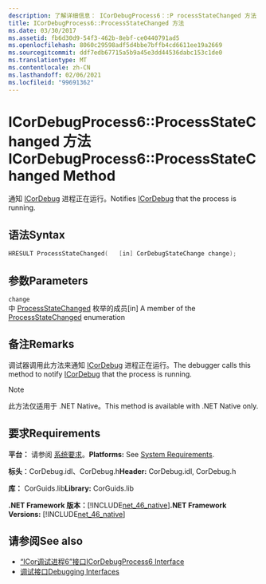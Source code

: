 ```yaml
---
description: 了解详细信息： ICorDebugProcess6：:P rocessStateChanged 方法
title: ICorDebugProcess6::ProcessStateChanged 方法
ms.date: 03/30/2017
ms.assetid: fb6d30d9-54f3-462b-8ebf-ce0440791ad5
ms.openlocfilehash: 8060c29598adf5d4bbe7bffb4cd6611ee19a2669
ms.sourcegitcommit: ddf7edb67715a5b9a45e3dd44536dabc153c1de0
ms.translationtype: MT
ms.contentlocale: zh-CN
ms.lasthandoff: 02/06/2021
ms.locfileid: "99691362"
---
```

# <a name="icordebugprocess6processstatechanged-method"></a><span data-ttu-id="b4db3-103">ICorDebugProcess6::ProcessStateChanged 方法</span><span class="sxs-lookup"><span data-stu-id="b4db3-103">ICorDebugProcess6::ProcessStateChanged Method</span></span>

<span data-ttu-id="b4db3-104">通知 [ICorDebug](icordebug-interface.md) 进程正在运行。</span><span class="sxs-lookup"><span data-stu-id="b4db3-104">Notifies [ICorDebug](icordebug-interface.md) that the process is running.</span></span>  
  
## <a name="syntax"></a><span data-ttu-id="b4db3-105">语法</span><span class="sxs-lookup"><span data-stu-id="b4db3-105">Syntax</span></span>  
  
```cpp  
HRESULT ProcessStateChanged(   [in] CorDebugStateChange change);  
```  
  
## <a name="parameters"></a><span data-ttu-id="b4db3-106">参数</span><span class="sxs-lookup"><span data-stu-id="b4db3-106">Parameters</span></span>  

 `change`  
 <span data-ttu-id="b4db3-107">中 [ProcessStateChanged](icordebugprocess6-processstatechanged-method.md) 枚举的成员</span><span class="sxs-lookup"><span data-stu-id="b4db3-107">[in] A member of the [ProcessStateChanged](icordebugprocess6-processstatechanged-method.md) enumeration</span></span>  
  
## <a name="remarks"></a><span data-ttu-id="b4db3-108">备注</span><span class="sxs-lookup"><span data-stu-id="b4db3-108">Remarks</span></span>  

 <span data-ttu-id="b4db3-109">调试器调用此方法来通知 [ICorDebug](icordebug-interface.md) 进程正在运行。</span><span class="sxs-lookup"><span data-stu-id="b4db3-109">The debugger calls this method to notify [ICorDebug](icordebug-interface.md) that the process is running.</span></span>  
  
> [!NOTE]
> <span data-ttu-id="b4db3-110">此方法仅适用于 .NET Native。</span><span class="sxs-lookup"><span data-stu-id="b4db3-110">This method is available with .NET Native only.</span></span>  
  
## <a name="requirements"></a><span data-ttu-id="b4db3-111">要求</span><span class="sxs-lookup"><span data-stu-id="b4db3-111">Requirements</span></span>  

 <span data-ttu-id="b4db3-112">**平台：** 请参阅 [系统要求](../../get-started/system-requirements.md)。</span><span class="sxs-lookup"><span data-stu-id="b4db3-112">**Platforms:** See [System Requirements](../../get-started/system-requirements.md).</span></span>  
  
 <span data-ttu-id="b4db3-113">**标头**：CorDebug.idl、CorDebug.h</span><span class="sxs-lookup"><span data-stu-id="b4db3-113">**Header:** CorDebug.idl, CorDebug.h</span></span>  
  
 <span data-ttu-id="b4db3-114">**库：** CorGuids.lib</span><span class="sxs-lookup"><span data-stu-id="b4db3-114">**Library:** CorGuids.lib</span></span>  
  
 <span data-ttu-id="b4db3-115">**.NET Framework 版本：**[!INCLUDE[net_46_native](../../../../includes/net-46-native-md.md)]</span><span class="sxs-lookup"><span data-stu-id="b4db3-115">**.NET Framework Versions:** [!INCLUDE[net_46_native](../../../../includes/net-46-native-md.md)]</span></span>  
  
## <a name="see-also"></a><span data-ttu-id="b4db3-116">请参阅</span><span class="sxs-lookup"><span data-stu-id="b4db3-116">See also</span></span>

- [<span data-ttu-id="b4db3-117">“ICor调试进程6”接口</span><span class="sxs-lookup"><span data-stu-id="b4db3-117">ICorDebugProcess6 Interface</span></span>](icordebugprocess6-interface.md)
- [<span data-ttu-id="b4db3-118">调试接口</span><span class="sxs-lookup"><span data-stu-id="b4db3-118">Debugging Interfaces</span></span>](debugging-interfaces.md)
